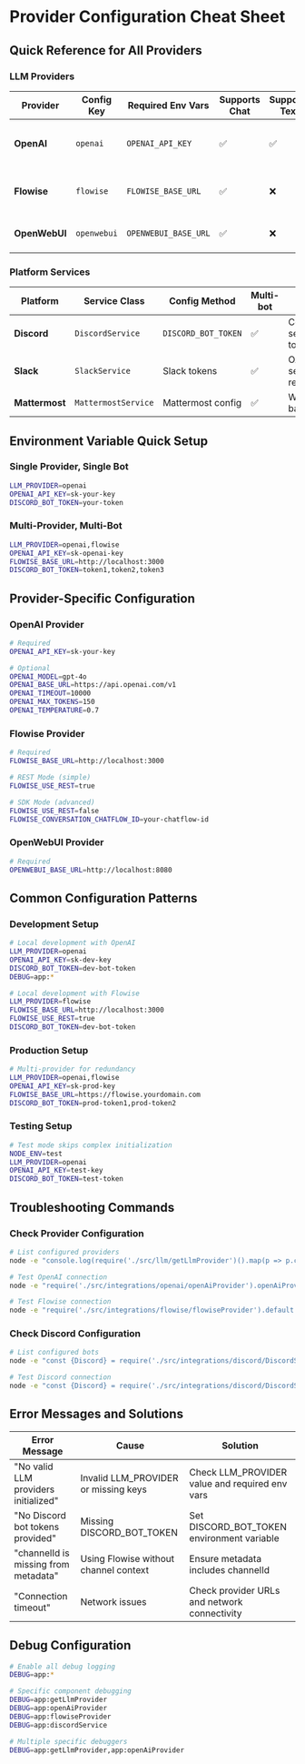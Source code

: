 # Provider Configuration Cheat Sheet

## Quick Reference for All Providers

### LLM Providers

| Provider | Config Key | Required Env Vars | Supports Chat | Supports Text | Notes |
|----------|------------|-------------------|---------------|---------------|--------|
| **OpenAI** | `openai` | `OPENAI_API_KEY` | ✅ | ✅ | Full OpenAI API support |
| **Flowise** | `flowise` | `FLOWISE_BASE_URL` | ✅ | ❌ | Requires `channelId` in metadata |
| **OpenWebUI** | `openwebui` | `OPENWEBUI_BASE_URL` | ✅ | ❌ | Local instance only |

### Platform Services

| Platform | Service Class | Config Method | Multi-bot | Notes |
|----------|---------------|---------------|-----------|--------|
| **Discord** | `DiscordService` | `DISCORD_BOT_TOKEN` | ✅ | Comma-separated tokens |
| **Slack** | `SlackService` | Slack tokens | ✅ | OAuth setup required |
| **Mattermost** | `MattermostService` | Mattermost config | ✅ | Webhook-based |

## Environment Variable Quick Setup

### Single Provider, Single Bot
```bash
LLM_PROVIDER=openai
OPENAI_API_KEY=sk-your-key
DISCORD_BOT_TOKEN=your-token
```

### Multi-Provider, Multi-Bot
```bash
LLM_PROVIDER=openai,flowise
OPENAI_API_KEY=sk-openai-key
FLOWISE_BASE_URL=http://localhost:3000
DISCORD_BOT_TOKEN=token1,token2,token3
```

## Provider-Specific Configuration

### OpenAI Provider
```bash
# Required
OPENAI_API_KEY=sk-your-key

# Optional
OPENAI_MODEL=gpt-4o
OPENAI_BASE_URL=https://api.openai.com/v1
OPENAI_TIMEOUT=10000
OPENAI_MAX_TOKENS=150
OPENAI_TEMPERATURE=0.7
```

### Flowise Provider
```bash
# Required
FLOWISE_BASE_URL=http://localhost:3000

# REST Mode (simple)
FLOWISE_USE_REST=true

# SDK Mode (advanced)
FLOWISE_USE_REST=false
FLOWISE_CONVERSATION_CHATFLOW_ID=your-chatflow-id
```

### OpenWebUI Provider
```bash
# Required
OPENWEBUI_BASE_URL=http://localhost:8080
```

## Common Configuration Patterns

### Development Setup
```bash
# Local development with OpenAI
LLM_PROVIDER=openai
OPENAI_API_KEY=sk-dev-key
DISCORD_BOT_TOKEN=dev-bot-token
DEBUG=app:*

# Local development with Flowise
LLM_PROVIDER=flowise
FLOWISE_BASE_URL=http://localhost:3000
FLOWISE_USE_REST=true
DISCORD_BOT_TOKEN=dev-bot-token
```

### Production Setup
```bash
# Multi-provider for redundancy
LLM_PROVIDER=openai,flowise
OPENAI_API_KEY=sk-prod-key
FLOWISE_BASE_URL=https://flowise.yourdomain.com
DISCORD_BOT_TOKEN=prod-token1,prod-token2
```

### Testing Setup
```bash
# Test mode skips complex initialization
NODE_ENV=test
LLM_PROVIDER=openai
OPENAI_API_KEY=test-key
DISCORD_BOT_TOKEN=test-token
```

## Troubleshooting Commands

### Check Provider Configuration
```bash
# List configured providers
node -e "console.log(require('./src/llm/getLlmProvider')().map(p => p.constructor.name))"

# Test OpenAI connection
node -e "require('./src/integrations/openai/openAiProvider').openAiProvider.generateChatCompletion('test', []).then(console.log)"

# Test Flowise connection
node -e "require('./src/integrations/flowise/flowiseProvider').default.generateChatCompletion('test', [], {channelId: 'test'}).then(console.log)"
```

### Check Discord Configuration
```bash
# List configured bots
node -e "const {Discord} = require('./src/integrations/discord/DiscordService'); console.log(Discord.DiscordService.getInstance().getAllBots().map(b => b.botUserName))"

# Test Discord connection
node -e "const {Discord} = require('./src/integrations/discord/DiscordService'); Discord.DiscordService.getInstance().initialize().then(() => console.log('Connected!'))"
```

## Error Messages and Solutions

| Error Message | Cause | Solution |
|---------------|--------|----------|
| "No valid LLM providers initialized" | Invalid LLM_PROVIDER or missing keys | Check LLM_PROVIDER value and required env vars |
| "No Discord bot tokens provided" | Missing DISCORD_BOT_TOKEN | Set DISCORD_BOT_TOKEN environment variable |
| "channelId is missing from metadata" | Using Flowise without channel context | Ensure metadata includes channelId |
| "Connection timeout" | Network issues | Check provider URLs and network connectivity |

## Debug Configuration

```bash
# Enable all debug logging
DEBUG=app:*

# Specific component debugging
DEBUG=app:getLlmProvider
DEBUG=app:openAiProvider
DEBUG=app:flowiseProvider
DEBUG=app:discordService

# Multiple specific debuggers
DEBUG=app:getLlmProvider,app:openAiProvider